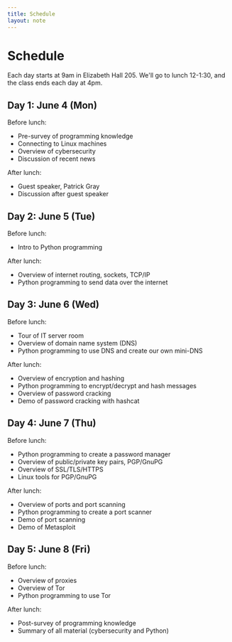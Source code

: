 ```yaml
---
title: Schedule
layout: note
---
```


# Schedule

Each day starts at 9am in Elizabeth Hall 205. We'll go to lunch 12-1:30, and the class ends each day at 4pm.

## Day 1: June 4 (Mon)

Before lunch:

- Pre-survey of programming knowledge
- Connecting to Linux machines
- Overview of cybersecurity
- Discussion of recent news

After lunch:

- Guest speaker, Patrick Gray
- Discussion after guest speaker

## Day 2: June 5 (Tue)

Before lunch:

- Intro to Python programming

After lunch:

- Overview of internet routing, sockets, TCP/IP
- Python programming to send data over the internet

## Day 3: June 6 (Wed)

Before lunch:

- Tour of IT server room
- Overview of domain name system (DNS)
- Python programming to use DNS and create our own mini-DNS

After lunch:

- Overview of encryption and hashing
- Python programming to encrypt/decrypt and hash messages
- Overview of password cracking
- Demo of password cracking with hashcat

## Day 4: June 7 (Thu)

Before lunch:

- Python programming to create a password manager
- Overview of public/private key pairs, PGP/GnuPG
- Overview of SSL/TLS/HTTPS
- Linux tools for PGP/GnuPG

After lunch:

- Overview of ports and port scanning
- Python programming to create a port scanner
- Demo of port scanning
- Demo of Metasploit

## Day 5: June 8 (Fri)

Before lunch:

- Overview of proxies
- Overview of Tor
- Python programming to use Tor

After lunch:

- Post-survey of programming knowledge
- Summary of all material (cybersecurity and Python)


